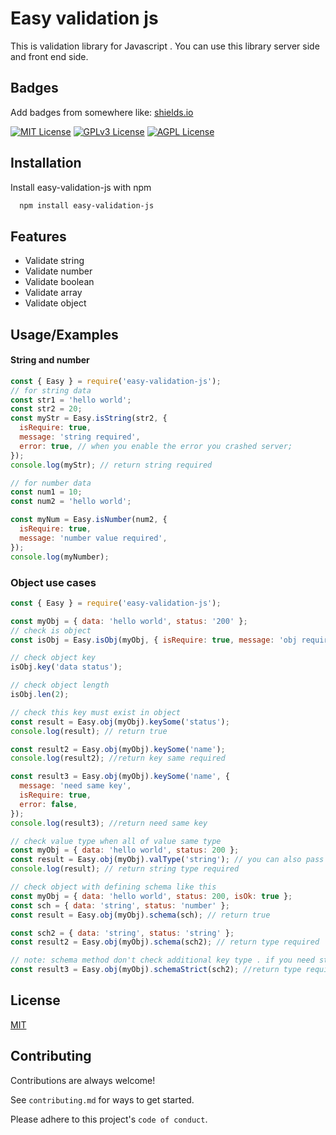 # Easy validation js

This is validation library for Javascript . You can use this library server side and front end side.

## Badges

Add badges from somewhere like: [shields.io](https://shields.io/)

[![MIT License](https://img.shields.io/badge/License-MIT-green.svg)](https://choosealicense.com/licenses/mit/)
[![GPLv3 License](https://img.shields.io/badge/License-GPL%20v3-yellow.svg)](https://opensource.org/licenses/)
[![AGPL License](https://img.shields.io/badge/license-AGPL-blue.svg)](http://www.gnu.org/licenses/agpl-3.0)

## Installation

Install easy-validation-js with npm <br>

```bash
  npm install easy-validation-js
```

## Features

- Validate string
- Validate number
- Validate boolean
- Validate array
- Validate object

## Usage/Examples

#### String and number

```javascript
const { Easy } = require('easy-validation-js');
// for string data
const str1 = 'hello world';
const str2 = 20;
const myStr = Easy.isString(str2, {
  isRequire: true,
  message: 'string required',
  error: true, // when you enable the error you crashed server;
});
console.log(myStr); // return string required

// for number data
const num1 = 10;
const num2 = 'hello world';

const myNum = Easy.isNumber(num2, {
  isRequire: true,
  message: 'number value required',
});
console.log(myNumber);
```

### Object use cases

```javascript
const { Easy } = require('easy-validation-js');

const myObj = { data: 'hello world', status: '200' };
// check is object
const isObj = Easy.isObj(myObj, { isRequire: true, message: 'obj required' });

// check object key
isObj.key('data status');

// check object length
isObj.len(2);

// check this key must exist in object
const result = Easy.obj(myObj).keySome('status');
console.log(result); // return true

const result2 = Easy.obj(myObj).keySome('name');
console.log(result2); //return key same required

const result3 = Easy.obj(myObj).keySome('name', {
  message: 'need same key',
  isRequire: true,
  error: false,
});
console.log(result3); //return need same key

// check value type when all of value same type
const myObj = { data: 'hello world', status: 200 };
const result = Easy.obj(myObj).valType('string'); // you can also pass option
console.log(result); // return string type required

// check object with defining schema like this
const myObj = { data: 'hello world', status: 200, isOk: true };
const sch = { data: 'string', status: 'number' };
const result = Easy.obj(myObj).schema(sch); // return true

const sch2 = { data: 'string', status: 'string' };
const result2 = Easy.obj(myObj).schema(sch2); // return type required

// note: schema method don't check additional key type . if you need strictly check you can use schemaStrict method.
const result3 = Easy.obj(myObj).schemaStrict(sch2); //return type required
```

## License

[MIT](https://choosealicense.com/licenses/mit/)

## Contributing

Contributions are always welcome!

See `contributing.md` for ways to get started.

Please adhere to this project's `code of conduct`.
